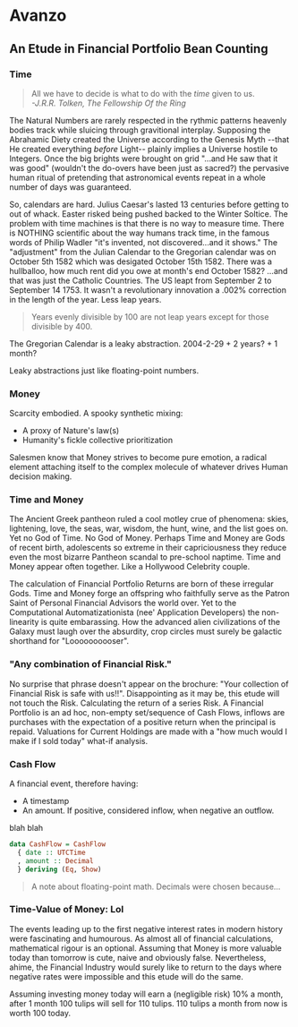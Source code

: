 # Avanzo
## An Etude in Financial Portfolio Bean Counting

### Time
> All we have to decide is what to do with the *time* given to us.  
> *-J.R.R. Tolken, The Fellowship Of the Ring*

The Natural Numbers are rarely respected in the rythmic patterns heavenly bodies track while sluicing through gravitional interplay. Supposing the Abrahamic Diety created the Universe according to the Genesis Myth --that He created everything *before* Light-- plainly implies a Universe hostile to Integers. Once the big brights were brought on grid "...and He saw that it was good" (wouldn't the do-overs have been just as sacred?) the pervasive human ritual of pretending that astronomical events repeat in a whole number of days was guaranteed. 

So, calendars are hard. Julius Caesar's lasted 13 centuries before getting to out of whack. Easter risked being pushed backed to the Winter Soltice. The problem with time machines is that there is no way to measure time. There is NOTHING scientific about the way humans track time, in the famous words of Philip Wadler "it's invented, not discovered...and it shows." The "adjustment" from the Julian Calendar to the Gregorian calendar was on October 5th 1582 which was desigated October 15th 1582. There was a hullballoo, how much rent did you owe at month's end October 1582? ...and that was just the Catholic Countries. The US leapt from September 2 to September 14 1753. It wasn't a revolutionary innovation a .002% correction in the length of the year. Less leap years.

> Years evenly divisible by 100 are not leap years except for those divisible by 400. 

The Gregorian Calendar is a leaky abstraction. 2004-2-29 + 2 years? + 1 month?

Leaky abstractions just like floating-point numbers.

### Money
Scarcity embodied. A spooky synthetic mixing:

* A proxy of Nature's law(s) 
* Humanity's fickle collective prioritization 

Salesmen know that Money strives to become pure emotion, a radical element attaching itself to the complex molecule of whatever drives Human decision making.

### Time and Money
The Ancient Greek pantheon ruled a cool motley crue of phenomena: skies, lightening, love, the seas, war, wisdom, the hunt, wine, and the list goes on. Yet no God of Time. No God of Money. Perhaps Time and Money are Gods of recent birth, adolescents so extreme in their capriciousness they reduce even the most bizarre Pantheon scandal to pre-school naptime. Time and Money appear often together. Like a Hollywood Celebrity couple. 

The calculation of Financial Portfolio Returns are born of these irregular Gods. Time and Money forge an offspring who faithfully serve as the Patron Saint of Personal Financial Advisors the world over. Yet to the Computational Automatizationista (nee' Application Developers) the non-linearity is quite embarassing. How the advanced alien civilizations of the Galaxy must laugh over the absurdity, crop circles must surely be galactic shorthand for "Loooooooooser".

### "Any combination of Financial Risk."
No surprise that phrase doesn't appear on the brochure: "Your collection of Financial Risk is safe with us!!". Disappointing as it may be, this etude will not touch the Risk. Calculating the return of a series Risk. A Financial Portfolio is an ad hoc, non-empty set/sequence of Cash Flows, inflows are purchases with the expectation of a positive return when the principal is repaid. Valuations for Current Holdings are made with a "how much would I make if I sold today" what-if analysis.

### Cash Flow
A financial event, therefore having:

* A timestamp
* An amount. If positive, considered inflow, when negative an outflow.

blah blah

```haskell
data CashFlow = CashFlow
  { date :: UTCTime
  , amount :: Decimal
  } deriving (Eq, Show)
```

> A note about floating-point math. Decimals were chosen because...

### Time-Value of Money: Lol
The events leading up to the first negative interest rates in modern history were fascinating and humourous. As almost all of financial calculations, mathematical rigour is an optional. Assuming that Money is more valuable today than tomorrow is cute, naive and obviously false. Nevertheless, ahime, the Financial Industry would surely like to return to the days where negative rates were impossible and this etude will do the same.

Assuming investing money today will earn a (negligible risk) 10% a month, after 1 month 100 tulips will sell for 110 tulips. 110 tulips a month from now is worth 100 today. 
